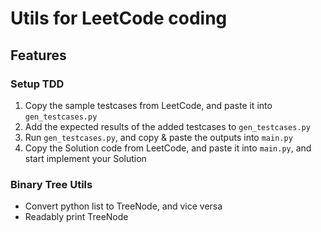 # Utils for LeetCode coding

## Features

### Setup TDD
1. Copy the sample testcases from LeetCode, and paste it into `gen_testcases.py`
2. Add the expected results of the added testcases to `gen_testcases.py`
3. Run `gen_testcases.py`, and copy & paste the outputs into `main.py`
4. Copy the Solution code from LeetCode, and paste it into `main.py`, and start implement your Solution

### Binary Tree Utils
* Convert python list to TreeNode, and vice versa
* Readably print TreeNode
